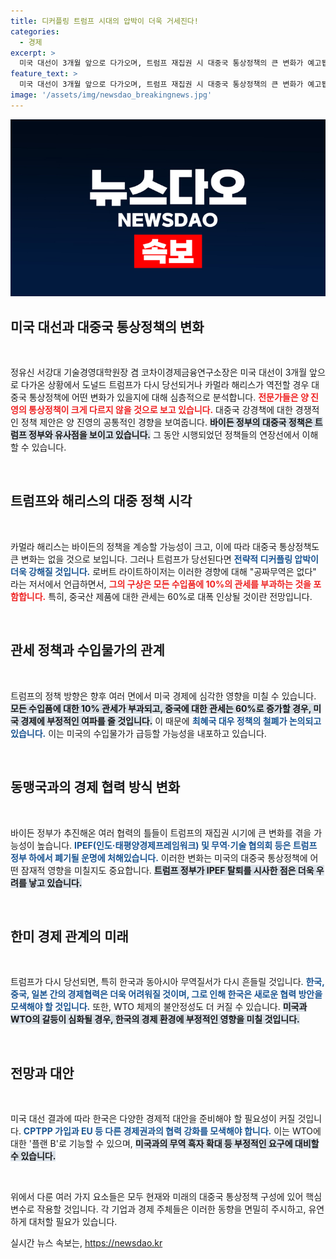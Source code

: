 ```yaml
---
title: 디커플링 트럼프 시대의 압박이 더욱 거세진다!
categories:
  - 경제
excerpt: >
  미국 대선이 3개월 앞으로 다가오며, 트럼프 재집권 시 대중국 통상정책의 큰 변화가 예고됩니다. 관세 인상과 최혜국 대우 철폐 등의 압박이 가해질 가능성 속, 한국의 무역 질서와 WTO 시스템도 위협받을 수 있습니다.
feature_text: >
  미국 대선이 3개월 앞으로 다가오며, 트럼프 재집권 시 대중국 통상정책의 큰 변화가 예고됩니다. 관세 인상과 최혜국 대우 철폐 등의 압박이 가해질 가능성 속, 한국의 무역 질서와 WTO 시스템도 위협받을 수 있습니다.
image: '/assets/img/newsdao_breakingnews.jpg'
---
```


<p><img src="/assets/img/newsdao_breakingnews.jpg" alt="ranknews 속보" /></p>

<h2 data-ke-size="size26">미국 대선과 대중국 통상정책의 변화</h2>

<p data-ke-size="size16">&nbsp;</p>

<p>정유신 서강대 기술경영대학원장 겸 코차이경제금융연구소장은 미국 대선이 3개월 앞으로 다가온 상황에서 도널드 트럼프가 다시 당선되거나 카멀라 해리스가 역전할 경우 대중국 통상정책에 어떤 변화가 있을지에 대해 심층적으로 분석합니다. <b><span style="color: #ee2323;">전문가들은 양 진영의 통상정책이 크게 다르지 않을 것으로 보고 있습니다.</span></b> 대중국 강경책에 대한 경쟁적인 정책 제안은 양 진영의 공통적인 경향을 보여줍니다. <b><span style="background-color: #21538527;">바이든 정부의 대중국 정책은 트럼프 정부와 유사점을 보이고 있습니다.</span></b> 그 동안 시행되었던 정책들의 연장선에서 이해할 수 있습니다.</p>

<p data-ke-size="size16">&nbsp;</p>

<h2 data-ke-size="size26">트럼프와 해리스의 대중 정책 시각</h2>

<p data-ke-size="size16">&nbsp;</p>

<p>카멀라 해리스는 바이든의 정책을 계승할 가능성이 크고, 이에 따라 대중국 통상정책도 큰 변화는 없을 것으로 보입니다. 그러나 트럼프가 당선된다면 <b><span style="color: #1a5490;">전략적 디커플링 압박이 더욱 강해질 것입니다.</span></b> 로버트 라이트하이저는 이러한 경향에 대해 "공짜무역은 없다" 라는 저서에서 언급하면서, <b><span style="color: #ee2323;">그의 구상은 모든 수입품에 10%의 관세를 부과하는 것을 포함합니다.</span></b> 특히, 중국산 제품에 대한 관세는 60%로 대폭 인상될 것이란 전망입니다.</p>

<p data-ke-size="size16">&nbsp;</p>

<h2 data-ke-size="size26">관세 정책과 수입물가의 관계</h2>

<p data-ke-size="size16">&nbsp;</p>

<p>트럼프의 정책 방향은 향후 여러 면에서 미국 경제에 심각한 영향을 미칠 수 있습니다. <b><span style="background-color: #21538527;">모든 수입품에 대한 10% 관세가 부과되고, 중국에 대한 관세는 60%로 증가할 경우, 미국 경제에 부정적인 여파를 줄 것입니다.</span></b> 이 때문에 <b><span style="color: #1a5490;">최혜국 대우 정책의 철폐가 논의되고 있습니다.</span></b> 이는 미국의 수입물가가 급등할 가능성을 내포하고 있습니다.</p>

<p data-ke-size="size16">&nbsp;</p>

<h2 data-ke-size="size26">동맹국과의 경제 협력 방식 변화</h2>

<p data-ke-size="size16">&nbsp;</p>

<p>바이든 정부가 추진해온 여러 협력의 틀들이 트럼프의 재집권 시기에 큰 변화를 겪을 가능성이 높습니다. <b><span style="color: #1a5490;">IPEF(인도·태평양경제프레임워크) 및 무역·기술 협의회 등은 트럼프 정부 하에서 폐기될 운명에 처해있습니다.</span></b> 이러한 변화는 미국의 대중국 통상정책에 어떤 잠재적 영향을 미칠지도 중요합니다. <b><span style="background-color: #21538527;">트럼프 정부가 IPEF 탈퇴를 시사한 점은 더욱 우려를 낳고 있습니다.</span></b></p>

<p data-ke-size="size16">&nbsp;</p>

<h2 data-ke-size="size26">한미 경제 관계의 미래</h2>

<p data-ke-size="size16">&nbsp;</p>

<p>트럼프가 다시 당선되면, 특히 한국과 동아시아 무역질서가 다시 흔들릴 것입니다. <b><span style="color: #1a5490;">한국, 중국, 일본 간의 경제협력은 더욱 어려워질 것이며, 그로 인해 한국은 새로운 협력 방안을 모색해야 할 것입니다.</span></b> 또한, WTO 체제의 불안정성도 더 커질 수 있습니다. <b><span style="background-color: #21538527;">미국과 WTO의 갈등이 심화될 경우, 한국의 경제 환경에 부정적인 영향을 미칠 것입니다.</span></b></p>

<p data-ke-size="size16">&nbsp;</p>

<h2 data-ke-size="size26">전망과 대안</h2>

<p data-ke-size="size16">&nbsp;</p>

<p>미국 대선 결과에 따라 한국은 다양한 경제적 대안을 준비해야 할 필요성이 커질 것입니다. <b><span style="color: #1a5490;">CPTPP 가입과 EU 등 다른 경제권과의 협력 강화를 모색해야 합니다.</span></b> 이는 WTO에 대한 '플랜 B'로 기능할 수 있으며, <b><span style="background-color: #21538527;">미국과의 무역 흑자 확대 등 부정적인 요구에 대비할 수 있습니다.</span></b></p>

<p data-ke-size="size16">&nbsp;</p>

<p>위에서 다룬 여러 가지 요소들은 모두 현재와 미래의 대중국 통상정책 구성에 있어 핵심 변수로 작용할 것입니다. 각 기업과 경제 주체들은 이러한 동향을 면밀히 주시하고, 유연하게 대처할 필요가 있습니다.</p>
실시간 뉴스 속보는, <a href="https://newsdao.kr" rel="dofollow">https://newsdao.kr</a>


